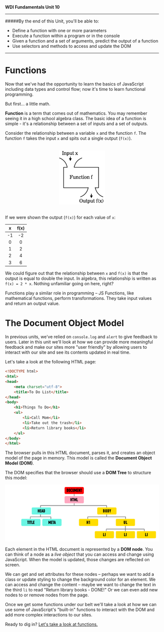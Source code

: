 **WDI Fundamentals Unit 10**

---

#####By the end of this Unit, you'll be able to:
* Define a function with one or more parameters
* Execute a function within a program or in the console
* Given a function and a set of arguments, predict the output of a function
* Use selectors and methods to access and update the DOM

---

# Functions

Now that we've had the opportunity to learn the basics of JavaScript including data types and control flow; now it's time to learn functional programming.

But first... a little math.

**Function** is a term that comes out of mathematics. You may remember seeing it in a high school algebra class. The basic idea of a function is simple - it's a relationship between a set of inputs and a set of outputs.

Consider the relationship between a variable `x` and the function `f`. The function `f` takes the input `x` and spits out a single output (`f(x)`).

<br>
<center><img src="../assets/chapter5/function.png"></center>
<br>

If we were shown the output (`f(x)`) for each value of `x`:

| x  | f(x) |
|:-: |:-:   |
| -1 | -2   |
| 0  | 0    |
| 1  | 2    |
| 2  | 4    |
| 3  | 6    |

We could figure out that the relationship between `x` and `f(x)` is that the output is equal to double the input.  In algebra, this relationship is written as `f(x) = 2 * x`. Nothing unfamiliar going on here, right?

Functions play a similar role in programming – JS Functions, like mathematical functions, perform transformations. They take input values and return an output value.



# The Document Object Model

In previous units, we've relied on `console.log` and `alert` to give feedback to users. Later in this unit we'll look at how we can provide more meaningful feedback and make our sites more "user friendly" by allowing users to interact with our site and see its contents updated in real time.

Let's take a look at the following HTML page:

```html
<!DOCTYPE html>
<html>
<head>
	<meta charset="utf-8">
	<title>To Do List</title>
</head>
<body>
	<h1>Things To Do</h1>
	<ul>
		<li>Call Mom</li>
		<li>Take out the trash</li>
		<li>Return library books</li>
	</ul>
</body>
</html>
```

The browser pulls in this HTML document, parses it, and creates an object model of the page in memory. This model is called the **Document Object Model (DOM)**.

The DOM specifies that the browser should use a **DOM Tree** to structure this model:

![](/assets/chapter5/dom.png)

Each element in the HTML document is represented by a **DOM node**. You can think of a node as a *live object* that you can access and change using JavaScript. When the model is updated, those changes are reflected on screen.

We can get and set attributes for these nodes – perhaps we want to add a class or update styling to change the background color for an element. We can access and change the content – maybe we want to change the text in the third `li` to read "Return library books - DONE!" Or we can even add new nodes to or remove nodes from the page.

Once we get some functions under our belt we'll take a look at how we can use some of JavaScript's "built-in" functions to interact with the DOM and add more complex interactions to our sites.

Ready to dig in? [Let's take a look at functions.](02_lesson.md)
